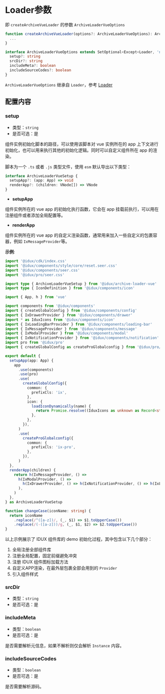 # Loader参数

即 `createArchiveVueLoader` 的参数 `ArchiveLoaderVueOptions`

```ts
function createArchiveVueLoader(options?: ArchiveLoaderVueOptions): ArchiveLoaderVue {
  ...
}
```

```ts
interface ArchiveLoaderVueOptions extends SetOptional<Except<Loader, 'name'>, 'matched'> {
  setup?: string
  srcDir?: string
  includeMeta?: boolean
  includeSourceCodes?: boolean
}
```

`ArchiveLoaderVueOptions` 继承自 `Loader`，参考 [Loader](/loader/Brief)

## 配置内容

### setup

- 类型：`string`
- 是否可选：是

组件实例初始化脚本的路径，可以使用该脚本对 vue 实例所在的 app 上下文进行初始化，也可以用来执行其他的初始化逻辑。同时可以自定义组件所在 app 的渲染。

脚本为一个 `.ts` 或者 `.js` 类型文件，使用 `esm` 默认导出以下类型：

```ts
interface ArchiveLoaderVueSetup {
  setupApp?: (app: App) => void
  renderApp?: (children: VNode[]) => VNode
}
```

- __setupApp__

组件实例所在的 vue app 的初始化执行函数，它会在 app 挂载前执行，可以用在注册组件或者添加全局配置等。

- __renderApp__

组件实例所在的 vue app 的自定义渲染函数，通常用来加入一些自定义的包裹容器，例如 `IxMessageProvider`等。

__示例__: 

```ts
import '@idux/cdk/index.css'
import '@idux/components/style/core/reset.seer.css'
import '@idux/components/seer.css'
import '@idux/pro/seer.css'

import type { ArchiveLoaderVueSetup } from '@idux/archive-loader-vue'
import type { IconDefinition } from '@idux/components/icon'

import { App, h } from 'vue'

import components from '@idux/components'
import { createGlobalConfig } from '@idux/components/config'
import { IxDrawerProvider } from '@idux/components/drawer'
import * as IduxIcons from '@idux/components/icon'
import { IxLoadingBarProvider } from '@idux/components/loading-bar'
import { IxMessageProvider } from '@idux/components/message'
import { IxModalProvider } from '@idux/components/modal'
import { IxNotificationProvider } from '@idux/components/notification'
import pro from '@idux/pro'
import { createGlobalConfig as createProGlobalconfig } from '@idux/pro/config'

export default {
  setupApp(app: App) {
    app
      .use(components)
      .use(pro)
      .use(
        createGlobalConfig({
          common: {
            prefixCls: 'ix',
          },
          icon: {
            loadIconDynamically(name) {
              return Promise.resolve((IduxIcons as unknown as Record<string, IconDefinition>)[changeCase(name)].svg)
            },
          },
        }),
      )
      .use(
        createProGlobalconfig({
          common: {
            prefixCls: 'ix-pro',
          },
        }),
      )
  },
  renderApp(children) {
    return h(IxMessageProvider, () =>
      h(IxModalProvider, () =>
        h(IxDrawerProvider, () => h(IxNotificationProvider, () => h(IxLoadingBarProvider, () => children))),
      ),
    )
  },
} as ArchiveLoaderVueSetup

function changeCase(iconName: string) {
  return iconName
    .replace(/^([a-z])/, (_, $1) => $1.toUpperCase())
    .replace(/(-([a-z]))/g, (_, $1, $2) => $2.toUpperCase())
}
```

以上示例展示了 IDUX 组件库的 demo 初始化过程，其中包含以下几个部分：

1. 全局注册全部组件库
2. 注册全局配置，固定前缀避免冲突
3. 注册 IDUX 组件图标加载方法
4. 自定义APP渲染，在最外层包裹全部会用到的 `Provider`
5. 引入组件样式

### srcDir

- 类型：`string`
- 是否可选：是

### includeMeta

- 类型：`boolean`
- 是否可选：是

是否需要解析元信息，如果不解析则仅会解析 `Instance` 内容。

### includeSourceCodes

- 类型：`boolean`
- 是否可选：是

是否需要解析源码。
